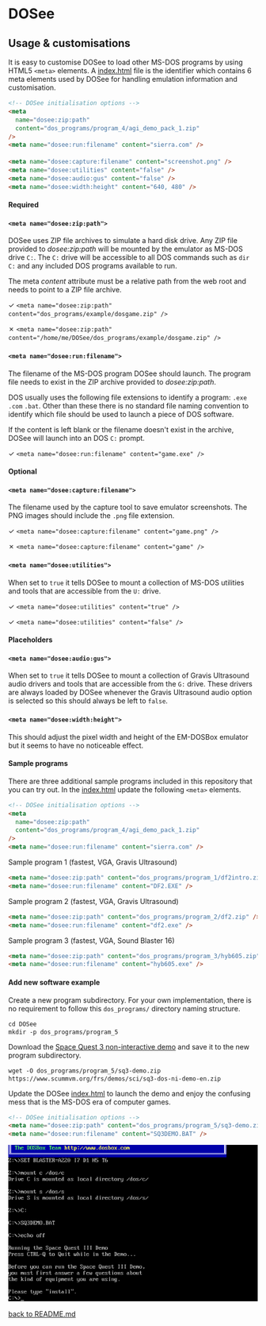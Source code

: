 # DOSee

## Usage & customisations

It is easy to customise DOSee to load other MS-DOS programs by using HTML5 `<meta>` elements. A [index.html](index.html) file is the identifier which contains 6 meta elements used by DOSee for handling emulation information and customisation.

```html
<!-- DOSee initialisation options -->
<meta
  name="dosee:zip:path"
  content="dos_programs/program_4/agi_demo_pack_1.zip"
/>
<meta name="dosee:run:filename" content="sierra.com" />

<meta name="dosee:capture:filename" content="screenshot.png" />
<meta name="dosee:utilities" content="false" />
<meta name="dosee:audio:gus" content="false" />
<meta name="dosee:width:height" content="640, 480" />
```

#### Required

#### `<meta name="dosee:zip:path">`

DOSee uses ZIP file archives to simulate a hard disk drive. Any ZIP file provided to _dosee:zip:path_ will be mounted by the emulator as MS-DOS drive `C:`. The `C:` drive will be accessible to all DOS commands such as `dir C:` and any included DOS programs available to run.

The meta _content_ attribute must be a relative path from the web root and needs to point to a ZIP file archive.

✓ `<meta name="dosee:zip:path" content="dos_programs/example/dosgame.zip" />`

✗ `<meta name="dosee:zip:path" content="/home/me/DOSee/dos_programs/example/dosgame.zip" />`

#### `<meta name="dosee:run:filename">`

The filename of the MS-DOS program DOSee should launch. The program file needs to exist in the ZIP archive provided to _dosee:zip:path_.

DOS usually uses the following file extensions to identify a program: `.exe` `.com` `.bat`. Other than these there is no standard file naming convention to identify which file should be used to launch a piece of DOS software.

If the content is left blank or the filename doesn't exist in the archive, DOSee will launch into an DOS `C:` prompt.

✓ `<meta name="dosee:run:filename" content="game.exe" />`

#### Optional

#### `<meta name="dosee:capture:filename">`

The filename used by the capture tool to save emulator screenshots. The PNG images should include the `.png` file extension.

✓ `<meta name="dosee:capture:filename" content="game.png" />`

✗ `<meta name="dosee:capture:filename" content="game" />`

#### `<meta name="dosee:utilities">`

When set to `true` it tells DOSee to mount a collection of MS-DOS utilities and tools that are accessible from the `U:` drive.

✓ `<meta name="dosee:utilities" content="true" />`

✓ `<meta name="dosee:utilities" content="false" />`

#### Placeholders

#### `<meta name="dosee:audio:gus">`

When set to `true` it tells DOSee to mount a collection of Gravis Ultrasound audio drivers and tools that are accessible from the `G:` drive. These drivers are always loaded by DOSee whenever the Gravis Ultrasound audio option is selected so this should always be left to `false`.

#### `<meta name="dosee:width:height">`

This should adjust the pixel width and height of the EM-DOSBox emulator but it seems to have no noticeable effect.

#### Sample programs

There are three additional sample programs included in this repository that you can try out. In the [index.html](index.html) update the following `<meta>` elements.

```html
<!-- DOSee initialisation options -->
<meta
  name="dosee:zip:path"
  content="dos_programs/program_4/agi_demo_pack_1.zip"
/>
<meta name="dosee:run:filename" content="sierra.com" />
```

Sample program 1 (fastest, VGA, Gravis Ultrasound)

```html
<meta name="dosee:zip:path" content="dos_programs/program_1/df2intro.zip" />
<meta name="dosee:run:filename" content="DF2.EXE" />
```

Sample program 2 (fastest, VGA, Gravis Ultrasound)

```html
<meta name="dosee:zip:path" content="dos_programs/program_2/df2.zip" />
<meta name="dosee:run:filename" content="df2.exe" />
```

Sample program 3 (fastest, VGA, Sound Blaster 16)

```html
<meta name="dosee:zip:path" content="dos_programs/program_3/hyb605.zip" />
<meta name="dosee:run:filename" content="hyb605.exe" />
```

#### Add new software example

Create a new program subdirectory. For your own implementation, there is no requirement to follow this `dos_programs/` directory naming structure.

```
cd DOSee
mkdir -p dos_programs/program_5
```

Download the [Space Quest 3 non-interactive demo](https://www.scummvm.org/frs/demos/sci/sq3-dos-ni-demo-en.zip) and save it to the new program subdirectory.

```
wget -O dos_programs/program_5/sq3-demo.zip https://www.scummvm.org/frs/demos/sci/sq3-dos-ni-demo-en.zip
```

Update the DOSee [index.html](index.html) to launch the demo and enjoy the confusing mess that is the MS-DOS era of computer games.

```html
<!-- DOSee initialisation options -->
<meta name="dosee:zip:path" content="dos_programs/program_5/sq3-demo.zip" />
<meta name="dosee:run:filename" content="SQ3DEMO.BAT" />
```

![DOSee preview](images/sq3demo.png)

[back to README.md](README.md)
